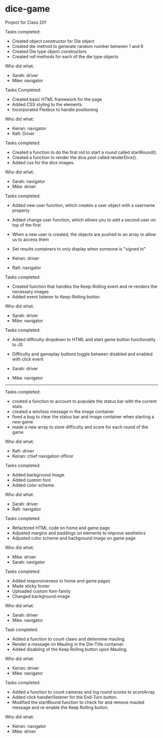 # dice-game
Project for Class 201


Tasks completed:

* Created object constructor for Die object
* Created die method to generate random number between 1 and 6
* Created Die type object constructors
* Created roll methods for each of the die type objects


Who did what:

* Sarah: driver
* Mike: navigator

Tasks Completed:

* Created basic HTML framework for the page
* Added CSS styling to the elements
* Incorporated Flexbox to handle positioning

Who did what:

* Keiran: navigator
* Rafi: Driver


Tasks completed:

* Created a function to do the first roll to start a round called startRound().
* Created a function to render the dice pool called renderDice().
* Added css for the dice images.

Who did what:

* Sarah: navigator
* Mike: driver


Tasks completed:

* Added new user function, which creates a user object with a username property
* Added change user function, which allows you to add a second user on top of the first
* When a new user is created, the objects are pushed to an array to allow us to access them
* Set results containers to only display when someone is "signed in"

* Keiran: driver
* Rafi: navigator

Tasks completed:

* Created function that handles the Keep-Rolling event and re-renders the necessary images
* Added event listener to Keep-Rolling button

Who did what:

* Sarah: driver
* Mike: navigator

Tasks completed:

* Added difficulty dropdown to HTML and start game button functionality to JS
* Difficulty and gameplay buttons toggle between disabled and enabled with click event

* Sarah: driver
* Mike: navigator

________________________________________________________
Tasks completed:

* created a function to account to populate the status bar with the current stats.
* created a win/loss message in the image container
* fixed a bug to clear the status bar and image container when starting a new game
* made a new array to store difficulty and score for each round of the game

Who did what:

* Rafi: driver
* Keiran: chief navigation officer

Tasks completed:
* Added background image.
* Added custom font.
* Added color scheme.

Who did what:
* Sarah: driver
* Rafi: navigator

Tasks completed:

* Refactored HTML code on home and game page
* Adjusted margins and paddings on elements to improve aesthetics
* Adjusted color scheme and background image on game page

Who did what:
* Mike: driver
* Sarah: navigator

Tasks completed:

* Added responsiveness to home and game pages
* Made sticky footer
* Uploaded custom font-family
* Changed background-image

Who did what:
* Sarah: driver
* Mike: navigator

Task completed:

* Added a function to count claws and determine mauling.
* Render a message on Mauling in the Die-Title container.
* Added disabling of the Keep Rolling button upon Mauling.

Who did what:

* Keiran: driver
* Mike: navigator

Tasks completed:

* Added a function to count cameras and log round scores to scoreArray.
* Added click handler/listener for the End-Turn button.
* Modified the startRound function to check for and remove mauled message and re-enable the Keep Rolling button.

Who did what:
* Keiran: navigator
* Mike: driver
